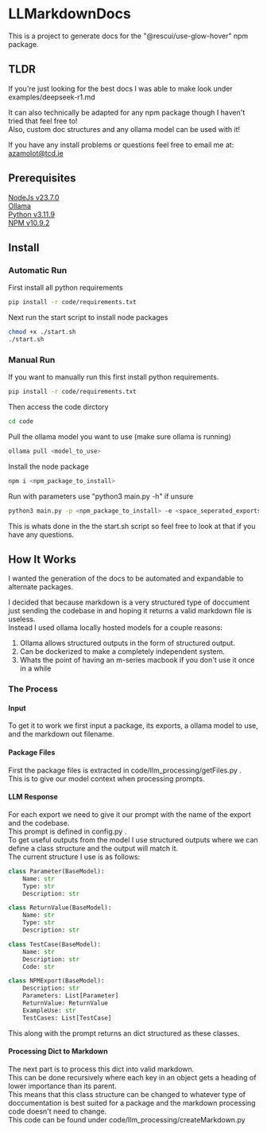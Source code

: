 # LLMarkdownDocs

This is a project to generate docs for the "@rescui/use-glow-hover" npm package.  

## TLDR

If you're just looking for the best docs I was able to make look under examples/deepseek-r1.md

It can also technically be adapted for any npm package though I haven't tried that feel free to!   
Also, custom doc structures and any ollama model can be used with it!

If you have any install problems or questions feel free to email me at: azamolot@tcd.ie 

## Prerequisites 

[NodeJs v23.7.0](https://nodejs.org/en)  
[Ollama](https://ollama.com)  
[Python v3.11.9](https://www.python.org/downloads/release/python-3119/)  
[NPM v10.9.2](https://www.npmjs.com)

## Install

### Automatic Run

First install all python requirements
```bash
pip install -r code/requirements.txt
```
Next run the start script to install node packages 
```bash
chmod +x ./start.sh
./start.sh
```
### Manual Run

If you want to manually run this first install python requirements.

```bash
pip install -r code/requirements.txt
```

Then access the  code dirctory 
```bash
cd code
```
Pull the ollama model you want to use (make sure ollama is running)
```bash
ollama pull <model_to_use>
```
Install the node package
```bash
npm i <npm_package_to_install>
```
Run with parameters use "python3 main.py -h" if unsure
```bash
python3 main.py -p <npm_package_to_install> -e <space_seperated_exports> -m <model_to_use> -o <export_dir> -t <typescript_or_javascript>
```

This is whats done in the the start.sh script so feel free to look at that if you have any questions.


## How It Works

I wanted the generation of the docs to be automated and expandable to alternate packages.

I decided that because markdown is a very structured type of doccument just sending the codebase in and hoping it returns
a valid markdown file is useless.   
Instead I used ollama locally hosted models for a couple reasons:
1. Ollama allows structured outputs in the form of structured output.
2. Can be dockerized to make a completely independent system.
3. Whats the point of having an m-series macbook if you don't use it once in a while

### The Process

#### Input
To get it to work we first input a package, its exports, a ollama model to use, and the markdown out filename.

#### Package Files

First the package files is extracted in code/llm_processing/getFiles.py .  
This is to give our model context when processing prompts. 

####  LLM Response

For each export we need to give it our prompt with the name of the export and the codebase.  
This prompt is defined in config.py .  
To get useful outputs from the model I use structured outputs where we can define a class structure and the output will match it.  
The current structure I use is as follows:  
```python
class Parameter(BaseModel):
    Name: str
    Type: str
    Description: str

class ReturnValue(BaseModel):
    Name: str
    Type: str
    Description: str

class TestCase(BaseModel):
    Name: str
    Description: str
    Code: str

class NPMExport(BaseModel):
    Description: str
    Parameters: List[Parameter]
    ReturnValue: ReturnValue
    ExampleUse: str
    TestCases: List[TestCase]
```
This along with the prompt returns an dict structured as these classes.  

#### Processing Dict to Markdown
The next part is to process this dict into valid markdown.  
This can be done recursively where each key in an object gets a heading of lower importance than its parent.  
This means that this class structure can be changed to whatever type of doccumentation is best suited for a package and 
the markdown processing code doesn't need to change.  
This code can be found under code/llm_processing/createMarkdown.py
